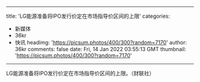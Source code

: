 
---
title: 'LG能源准备将IPO发行价定在市场指导价区间的上限'
categories: 
 - 新媒体
 - 36kr
 - 快讯
headimg: 'https://picsum.photos/400/300?random=7170'
author: 36kr
comments: false
date: Fri, 14 Jan 2022 03:55:13 GMT
thumbnail: 'https://picsum.photos/400/300?random=7170'
---

<div>   
LG能源准备将IPO发行价定在市场指导价区间的上限。（财联社）  
</div>
            